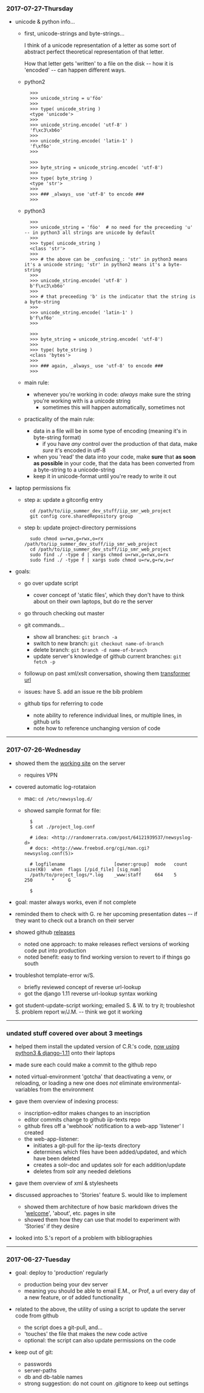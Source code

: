 ### 2017-07-27-Thursday

- unicode & python info...

    - first, unicode-strings and byte-strings...

        I think of a unicode representation of a letter as some sort of abstract perfect theoretical representation of that letter.

        How that letter gets 'written' to a file on the disk -- how it is 'encoded' -- can happen different ways.

    - python2

            >>>
            >>> unicode_string = u'föo'
            >>>
            >>> type( unicode_string )
            <type 'unicode'>
            >>>
            >>> unicode_string.encode( 'utf-8' )
            'f\xc3\xb6o'
            >>>
            >>> unicode_string.encode( 'latin-1' )
            'f\xf6o'
            >>>

            >>>
            >>> byte_string = unicode_string.encode( 'utf-8')
            >>>
            >>> type( byte_string )
            <type 'str'>
            >>>
            >>> ### _always_ use 'utf-8' to encode ###
            >>>

    - python3

            >>>
            >>> unicode_string = 'föo'  # no need for the preceeding 'u' -- in python3 all strings are unicode by default
            >>>
            >>> type( unicode_string )
            <class 'str'>
            >>>
            >>> # the above can be _confusing_: 'str' in python3 means it's a unicode string; 'str' in python2 means it's a byte-string
            >>>
            >>> unicode_string.encode( 'utf-8' )
            b'f\xc3\xb6o'
            >>>
            >>> # that preceeding 'b' is the indicator that the string is a byte-string
            >>>
            >>> unicode_string.encode( 'latin-1' )
            b'f\xf6o'
            >>>

            >>>
            >>> byte_string = unicode_string.encode( 'utf-8')
            >>>
            >>> type( byte_string )
            <class 'bytes'>
            >>>
            >>> ### again, _always_ use 'utf-8' to encode ###
            >>>

    - main rule:
        - whenever you're working in code: _always_ make sure the string you're working with is a unicode string
            - sometimes this will happen automatically, sometimes not

    - practicality of the main rule:
        - data in a file will be in some type of encoding (meaning it's in byte-string format)
            - if you have _any_ control over the production of that data, make _sure_ it's encoded in utf-8
        - when you 'read' the data into your code, make __sure__ that __as soon as possible__ in your code, that the data has been converted from a byte-string to a unicode-string
        - keep it in unicode-format until you're ready to write it out

- laptop permissions fix

    - step a: update a gitconfig entry

            cd /path/to/iip_summer_dev_stuff/iip_smr_web_project
            git config core.sharedRepository group

    - step b: update project-directory permissions

            sudo chmod u=rwx,g=rwx,o=rx /path/to/iip_summer_dev_stuff/iip_smr_web_project
            cd /path/to/iip_summer_dev_stuff/iip_smr_web_project
            sudo find ./ -type d | xargs chmod u=rwx,g=rwx,o=rx
            sudo find ./ -type f | xargs sudo chmod u=rw,g=rw,o=r

- goals:

    - go over update script
        - cover concept of 'static files', which they don't have to think about on their own laptops, but do re the server

    - go throuch checking out master

    - git commands...
        - show all branches: `git branch -a`
        - switch to new branch: `git checkout name-of-branch`
        - delete branch: `git branch -d name-of-branch`
        - update server's knowledge of github current branches: `git fetch -p`

    - followup on past xml/xslt conversation, showing them [transformer url](https://library.brown.edu/xsl_transformer/v1/shib/?xml_url=https://library.brown.edu/bjd/transform_test/people.xml&xsl_url=https://library.brown.edu/bjd/transform_test/people_to_web.xsl&auth_key=shib
)
    - issues: have S. add an issue re the bib problem

    - github tips for referring to code
        - note ability to reference individual lines, or multiple lines, in github urls
        - note how to reference unchanging version of code

---


### 2017-07-26-Wednesday

- showed them the [working site](http://dcdscit.services.brown.edu/iip_smr_dev/search/) on the server
    - requires VPN

- covered automatic log-rotataion
    - mac: `cd /etc/newsyslog.d/`
    - showed sample format for file:

            $
            $ cat ./project_log.conf

            # idea: <http://randomerrata.com/post/64121939537/newsyslog-d>
            # docs: <http://www.freebsd.org/cgi/man.cgi?newsyslog.conf(5)>

            # logfilename                  [owner:group]  mode   count  size(KB)  when  flags [/pid_file] [sig_num]
            /path/to/project_logs/*.log    _www:staff     664    5      250       *     G

            $

- goal: master always works, even if not complete

- reminded them to check with G. re her upcoming presentation dates -- if they want to check out a branch on their server

- showed github [releases](https://github.com/Brown-University-Library/iip_smr_web_project/releases)
    - noted one approach: to make releases reflect versions of working code put into production
    - noted benefit: easy to find working version to revert to if things go south

- troubleshot template-error w/S.
    - briefly reviewed concept of reverse url-lookup
    - got the django 1.11 reverse url-lookup syntax working

- got student-update-script working; emailed S. & W. to try it; troubleshot S. problem report w/J.M. -- think we got it working

---


### undated stuff covered over about 3 meetings

- helped them install the updated version of C.R.'s code, [now using python3 & django-1.11](https://github.com/Brown-University-Library/iip_smr_web_project) onto their laptops

- made sure each could make a commit to the github repo

- noted virtual-environment 'gotcha' that deactivating a venv, or reloading, or loading a new one does _not_ eliminate environmental-variables from the environment

- gave them overview of indexing process:
    - inscription-editor makes changes to an inscription
    - editor commits change to github iip-texts repo
    - github fires off a 'webhook' notification to a web-app 'listener' I created
    - the web-app-listener:
        - initiates a git-pull for the iip-texts directory
        - determines which files have been added/updated, and which have been deleted
        - creates a solr-doc and updates solr for each addition/update
        - deletes from solr any needed deletions

- gave them overview of xml & stylesheets

- discussed approaches to 'Stories' feature S. would like to implement
    - showed them architecture of how basic markdown drives the '[welcome](http://dcdscit.services.brown.edu/iip_smr_dev/info/welcome/)', 'about', etc. pages in site
    - showed them how they can use that model to experiment with 'Stories' if they desire

- looked into S.'s report of a problem with bibliographies

---


### 2017-06-27-Tuesday

- goal: deploy to 'production' regularly
    - production being your dev server
    - meaning you should be able to email E.M., or Prof, a url every day of a new feature, or of added functionality

- related to the above, the utility of using a script to update the server code from github
    - the script does a git-pull, and...
    - 'touches' the file that makes the new code active
    - optional: the script can also update permissions on the code

- keep out of git:
    - passwords
    - server-paths
    - db and db-table names
    - strong suggestion: do not count on .gitignore to keep out settings
